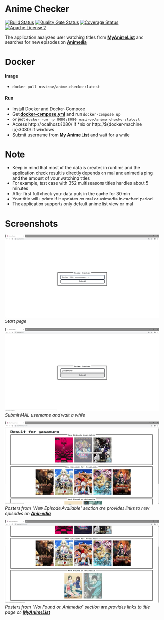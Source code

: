 # Anime Checker

[![Build Status](https://travis-ci.org/nasirov/anime-checker.svg?branch=master)](https://travis-ci.org/nasirov/anime-checker)
[![Quality Gate Status](https://sonarcloud.io/api/project_badges/measure?project=nasirov_anime-checker&metric=alert_status)](https://sonarcloud.io/dashboard?id=nasirov_anime-checker)
[![Coverage Status](https://coveralls.io/repos/github/nasirov/anime-checker/badge.svg?branch=master)](https://coveralls.io/github/nasirov/anime-checker?branch=master)
[![Apache License 2](https://img.shields.io/badge/license-ASF2-blue.svg)](https://www.apache.org/licenses/LICENSE-2.0.txt)

The application analyzes user watching titles from **[MyAnimeList](https://myanimelist.net/)** and searches for new episodes on **[Animedia](https://online.animedia.tv/)**

# Docker
#### Image
- `docker pull nasirov/anime-checker:latest`
#### Run
- Install Docker and Docker-Compose
- Get **[docker-compose.yml](https://github.com/nasirov/anime-checker/blob/master/docker-compose.yml)** and run `docker-compose up`
- or just `docker run -p 8080:8080 nasirov/anime-checker:latest`
- Access http://localhost:8080/ if *nix or http://${docker-machine ip}:8080/ if windows
- Submit username from **[My Anime List](https://myanimelist.net/)** and wait for a while

# Note
- Keep in mind that most of the data is creates in runtime and the application check result is directly depends on mal and animedia ping and the amount of your watching titles
- For example, test case with 352 multiseasons titles handles about 5 minutes
- After first full check your data puts in the cache for 30 min
- Your title will update if it updates on mal or animedia in cached period
- The application supports only default anime list view on mal

# Screenshots

![Index](/images/index.jpg)
*Start page*

![Index with username](/images/indexWithUsername.jpg)
*Submit MAL username and wait a while*

![Result View](/images/resultViewPt1.jpg)
*Posters from "New Episode Available" section are provides links to new episodes on **[Animedia](https://online.animedia.tv/)***

![Result View](/images/resultViewPt2.jpg)
*Posters from "Not Found on Animedia" section are provides links to title page on **[MyAnimeList](https://myanimelist.net/)***